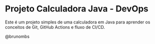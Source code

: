 # Projeto Calculadora Java - DevOps

Este é um projeto simples de uma calculadora em Java para aprender os conceitos de Git, GitHub Actions e fluxo de CI/CD.

@brunombs